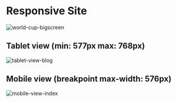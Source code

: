# Responsive Site
 
![world-cup-bigscreen](https://user-images.githubusercontent.com/76039658/212775118-fb355d2e-3a26-48ce-97a2-75827b3df9c4.png)
##
## Tablet view (min: 577px max: 768px)
![tablet-view-blog](https://user-images.githubusercontent.com/76039658/212775138-15fe2b68-ea6e-4c43-87a1-4381a0e90a23.png)
## Mobile view (breakpoint max-width: 576px)
![mobile-view-index](https://user-images.githubusercontent.com/76039658/212775182-130dd966-4817-44ed-a94e-b9ce0511e8f5.png)
